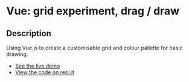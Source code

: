 # Vue: grid experiment, drag / draw

## Description
Using Vue.js to create a customisable grid and colour pallette for basic drawing.

+ [See the live demo](https://vue-grid-experiment-with-child-component-drag-draw.rjlevy.repl.co//?target=_blank)
+ [View the code on repl.it](https://repl.it/@rjlevy/Vue-grid-experiment-drag-draw)
